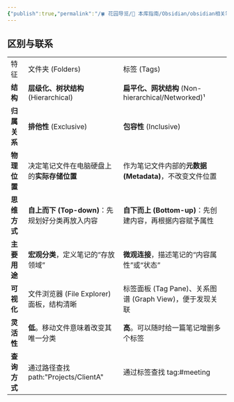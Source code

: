 ```yaml
---
{"publish":true,"permalink":"/🍀 花园导览/🧰 本库指南/Obsidian/obsidian相关笔记/文件夹和标签.md","created":"2025-07-08","modified":"2025-07-09","published":"2025-07-10T00:45:03.691+08:00","cssclasses":""}
---
```



## 区别与联系

|   |   |   |
|---|---|---|
|特征|文件夹 (Folders)|标签 (Tags)|
|**结构**|**层级化、树状结构** (Hierarchical)|**扁平化、网状结构** (Non-hierarchical/Networked)¹|
|**归属关系**|**排他性** (Exclusive)|**包容性** (Inclusive)|
|**物理位置**|决定笔记文件在电脑硬盘上的**实际存储位置**|作为笔记文件内部的**元数据 (Metadata)**，不改变文件位置|
|**思维方式**|**自上而下 (Top-down)**：先规划好分类再放入内容|**自下而上 (Bottom-up)**：先创建内容，再根据内容赋予属性|
|**主要用途**|**宏观分类**，定义笔记的“存放领域”|**微观连接**，描述笔记的“内容属性”或“状态”|
|**可视化**|文件浏览器 (File Explorer) 面板，结构清晰|标签面板 (Tag Pane)、关系图谱 (Graph View)，便于发现关联|
|**灵活性**|**低**。移动文件意味着改变其唯一分类|**高**。可以随时给一篇笔记增删多个标签|
|**查询方式**|通过路径查找 ⁠path:"Projects/ClientA"|通过标签查找 ⁠tag:#meeting|
